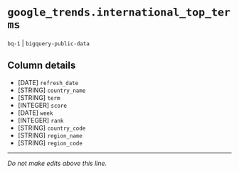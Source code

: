 # `google_trends.international_top_terms`
`bq-1` | `bigquery-public-data`

## Column details
* [DATE]      `refresh_date`
* [STRING]    `country_name`
* [STRING]    `term`
* [INTEGER]   `score`
* [DATE]      `week`
* [INTEGER]   `rank`
* [STRING]    `country_code`
* [STRING]    `region_name`
* [STRING]    `region_code`

-------------------------------------------------------------------------------
*Do not make edits above this line.*
